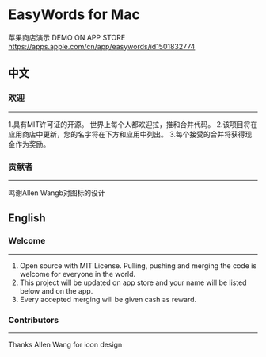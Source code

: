 EasyWords for Mac
=================
苹果商店演示 DEMO ON APP STORE <br />
<https://apps.apple.com/cn/app/easywords/id1501832774>

## 中文

### 欢迎
------------------
1.具有MIT许可证的开源。 世界上每个人都欢迎拉，推和合并代码。
2.该项目将在应用商店中更新，您的名字将在下方和应用中列出。
3.每个接受的合并将获得现金作为奖励。

### 贡献者
------------------
鸣谢Allen Wangb对图标的设计

## English

### Welcome
------------------
1. Open source with MIT License. Pulling, pushing and merging the code is welcome for everyone in the world. 
2. This project will be updated on app store and your name will be listed below and on the app.
3. Every accepted merging will be given cash as reward.

### Contributors
------------------
Thanks Allen Wang for icon design